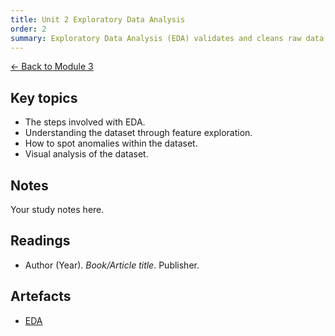 ```yaml
---
title: Unit 2 Exploratory Data Analysis
order: 2
summary: Exploratory Data Analysis (EDA) validates and cleans raw data, uncovers hidden insights, and guides the selection and refinement of features for effective machine learning.
---
```


[← Back to Module 3](./)

## Key topics
- The steps involved with EDA.
- Understanding the dataset through feature exploration.
- How to spot anomalies within the dataset.
- Visual analysis of the dataset.

## Notes
Your study notes here.

## Readings
- Author (Year). *Book/Article title*. Publisher.

## Artefacts
- [EDA](../../artefacts/module-3/unit-02-eda-tutorial-notebook.ipynb)